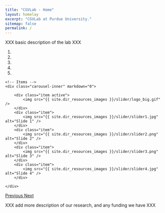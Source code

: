 ```yaml
---
title: "CGVLab - Home"
layout: homelay
excerpt: "CGVLab at Purdue University."
sitemap: false
permalink: /
---
```


XXX basic description of the lab XXX

<div markdown="0" id="carousel" class="carousel slide" data-ride="carousel" data-interval="5000" data-pause="hover" >
    <!-- Menu -->
    <ol class="carousel-indicators">
        <li data-target="#carousel" data-slide-to="0" class="active"></li>
        <li data-target="#carousel" data-slide-to="1"></li>
        <li data-target="#carousel" data-slide-to="2"></li>
        <li data-target="#carousel" data-slide-to="3"></li>
        <li data-target="#carousel" data-slide-to="4"></li>
    </ol>

    <!-- Items -->
    <div class="carousel-inner" markdown="0">

        <div class="item active">
            <img src="{{ site.dir_resources_images }}/slider/logo_big.gif" />
        </div>
        <div class="item">
            <img src="{{ site.dir_resources_images }}/slider/slider1.jpg" alt="Slide 1" />
        </div>
        <div class="item">
            <img src="{{ site.dir_resources_images }}/slider/slider2.png" alt="Slide 2" />
        </div>
        <div class="item">
            <img src="{{ site.dir_resources_images }}/slider/slider3.png" alt="Slide 3" />
        </div>
        <div class="item">
            <img src="{{ site.dir_resources_images }}/slider/slider4.jpg" alt="Slide 4" />
        </div>
        
    </div>
  <a class="left carousel-control" href="#carousel" role="button" data-slide="prev">
    <span class="glyphicon glyphicon-chevron-left" aria-hidden="true"></span>
    <span class="sr-only">Previous</span>
  </a>
  <a class="right carousel-control" href="#carousel" role="button" data-slide="next">
    <span class="glyphicon glyphicon-chevron-right" aria-hidden="true"></span>
    <span class="sr-only">Next</span>
  </a>
</div>

XXX add more description of our research, and any funding we have XXX